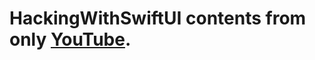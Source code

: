 # HackingWithSwiftUI contents from only [YouTube](https://www.youtube.com/watch?v=u8UOmfYmpoE&list=PLuoeXyslFTuZRi4q4VT6lZKxYbr7so1Mr&index=1).
